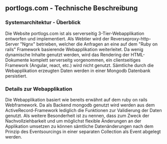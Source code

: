 ## portlogs.com - Technische Beschreibung
### Systemarchitektur - Überblick
Die Website portlogs.com ist als serverseitig 3-Tier-Webapplikation entworfen und implementiert. Als Webtier wird der Reverseproxy-http-Server "Ngnx" betrieben, welcher die Anfragen an eine auf dem "Ruby on rails" Framework basierende Webapplikation weiterleitet. Da wenig dynamische Inhalte genutzt werden, wird das Rendering der HTML-Dokumente komplett serverseitg vorgenommen, ein clientseitiges Framework (Angular, react, etc.) wird nicht genutzt. Sämtliche durch die Webapplikation erzeugten Daten werden in einer Mongodb Datenbank persistiert.

###  Details zur Webapplikation
Die Webapplikation basiert wie bereits erwähnt auf dem ruby on rails Webframework. Da als Backend mongodb genutzt wird werden aus dem ActiveRecord-Framework lediglich die Funktionen zur Validierung der Daten genutzt. Als weitere Besonderheit ist zu nennen, dass zum Zweck der Nachvollziehbarkeit und um möglichst flexible Änderungen an der Applikation umsetzen zu können sämtliche Datenänderungen nach dem Prinzip des Eventsourcings in einer separaten Collection als Event abgelegt werden.
